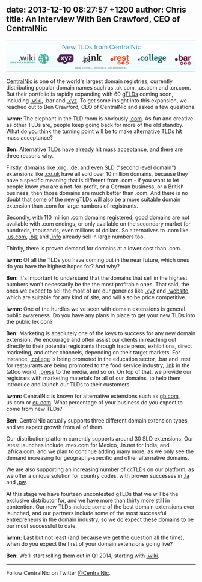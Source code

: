 date: 2013-12-10 08:27:57 +1200
author: Chris
title: An Interview With Ben Crawford, CEO of CentralNic
----

![Screen Shot 2013-12-09 at 12.27.38.png](/media/2013-12-10-Screen_Shot_2013-12-09_at_12.27.38.png)

<!-- excerpt -->

[CentralNic](https://www.centralnic.com) is one of the world's largest domain registries, currently distributing popular domain names such as .uk.com, .us.com and .cn.com. But their portfolio is rapidly expanding with 60 [gTLDs](https://iwantmyname.com/domains/new-gtld-domain-extensions) coming soon, including [.wiki](https://iwantmyname.com/domains/dot-wiki), .bar and [.xyz](https://iwantmyname.com/domains/dot-xyz). To get some insight into this expansion, we reached out to Ben Crawford, CEO of CentralNic and asked a few questions.

<!-- /excerpt -->

**iwmn:** The elephant in the TLD room is obviously [.com](https://iwantmyname.com/domains/com-domain-name-registration-for-commercial). As fun and creative as other TLDs are, people keep going back for more of the old standby. What do you think the turning point will be to make alternative TLDs hit mass acceptance?

**Ben:** Alternative TLDs have already hit mass acceptance, and there are three reasons why. 

Firstly, domains like [.org](https://iwantmyname.com/domains/org-domain-name-registration-for-organisation), [.de](https://iwantmyname.com/domains/de-german-domain-name-registration-for-germany), and even SLD ("second level domain") extensions like [.co.uk](https://iwantmyname.com/domains/co.uk-british-domain-name-registration-for-united-kingdom) have all sold over 10 million domains, because they have a specific meaning that is different from .com - if you want to let people know you are a not-for-profit, or a German business, or a British business, then those domains are much better than .com. And there is no doubt that some of the new gTLDs will also be a more suitable domain extension than .com for large numbers of registrants.

Secondly, with 110 million .com domains registered, good domains are not available with .com endings, or only available on the secondary market for hundreds, thousands, even millions of dollars. So alternatives to .com like [.us.com](https://iwantmyname.com/domains/us.com-american-domain-name-registration-for-united-states-of-america), [.biz](https://iwantmyname.com/domains/biz-domain-name-registration-for-business) and [.info](https://iwantmyname.com/domains/info-domain-name-registration-for-information) already sell in large numbers too. 

Thirdly, there is proven demand for domains at a lower cost than .com.

**iwmn:** Of all the TLDs you have coming out in the near future, which ones do you have the highest hopes for? And why?

**Ben:** It's important to understand that the domains that sell in the highest numbers won't necessarily be the the most profitable ones. That said, the ones we expect to sell the most of are our generics like [.xyz](https://iwantmyname.com/domains/dot-xyz) and [.website](https://iwantmyname.com/domains/dot-website), which are suitable for any kind of site, and will also be price competitive. 

**iwmn:** One of the hurdles we've seen with domain extensions is general public awareness. Do you have any plans in place to get your new TLDs into the public lexicon?

**Ben:** Marketing is absolutely one of the keys to success for any new domain extension. We encourage and often assist our clients in reaching out directly to their potential registrants through trade press, exhibitions, direct marketing, and other channels, depending on their target markets. For instance, [.college](https://iwantmyname.com/domains/dot-college) is being promoted in the education sector, .bar and .rest for restaurants are being promoted to the food service industry, [.ink](https://iwantmyname.com/domains/dot-ink) in the tattoo world, [.press](https://iwantmyname.com/domains/dot-press) to the media, and so on. On top of that, we provide our registrars with marketing materials for all of our domains, to help them introduce and launch our TLDs to their customers.

**iwmn:** CentralNic is known for alternative extensions such as [gb.com](https://iwantmyname.com/domains/gb.com-british-domain-name-registration-for-great-britain), us.com or [eu.com](https://iwantmyname.com/domains/eu.com-domain-name-registration-for-european-union). What percentage of your business do you expect to come from new TLDs?

**Ben:** CentralNic actually supports three different domain extension types, and we expect growth from all of them. 

Our distribution platform currently supports around 30 SLD extensions. Our latest launches include .mex.com for Mexico, .in.net for India, and .africa.com, and we plan to continue adding many more, as we only see the demand increasing for geography-specific and other alternative domains. 

We are also supporting an increasing number of ccTLDs on our platform, as we offer a unique solution for country codes, with proven successes in [.la](https://iwantmyname.com/domains/la-lao-domain-name-registration-for-laos) and [.pw](https://iwantmyname.com/domains/pw-palauan-domain-name-registration-for-palau). 

At this stage we have fourteen uncontested gTLDs that we will be the exclusive distributor for, and we have more than thirty more still in contention. Our new TLDs include some of the best domain extensions ever launched, and our partners include some of the most successful entrepreneurs in the domain industry, so we do expect these domains to be our most successful to date.

**iwmn:** Last but not least (and because we get the question all the time), when do you expect the first of your domain extensions going live? 

**Ben:** We'll start rolling them out in Q1 2014, starting with [.wiki](https://iwantmyname.com/domains/dot-wiki).

***

Follow CentralNic on Twitter [@CentralNic](https://twitter.com/CentralNic).
